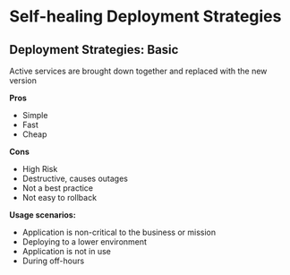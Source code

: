 # Self-healing Deployment Strategies

## Deployment Strategies: Basic

Active services are brought down together and replaced with the new version

**Pros**
* Simple
* Fast
* Cheap

**Cons**
* High Risk
* Destructive, causes outages
* Not a best practice
* Not easy to rollback

**Usage scenarios:**
* Application is non-critical to the business or mission
* Deploying to a lower environment
* Application is not in use
* During off-hours
